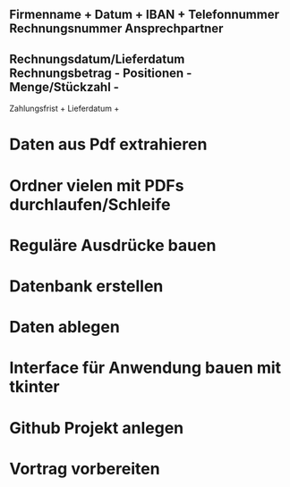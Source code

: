 Firmenname +
Datum +
IBAN +
Telefonnummer 
Rechnungsnummer
Ansprechpartner
------
Rechnungsdatum/Lieferdatum   
Rechnungsbetrag -
Positionen -
Menge/Stückzahl -
-----
Zahlungsfrist +
Lieferdatum +



# Daten aus Pdf extrahieren
# Ordner vielen mit PDFs durchlaufen/Schleife
# Reguläre Ausdrücke bauen
# Datenbank erstellen
# Daten ablegen
# Interface für Anwendung bauen mit tkinter
# Github Projekt anlegen
# Vortrag vorbereiten
